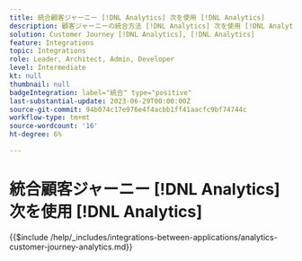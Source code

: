 ```yaml
---
title: 統合顧客ジャーニー [!DNL Analytics] 次を使用 [!DNL Analytics]
description: 顧客ジャーニーの統合方法 [!DNL Analytics] 次を使用 [!DNL Analytics].
solution: Customer Journey [!DNL Analytics], [!DNL Analytics]
feature: Integrations
topic: Integrations
role: Leader, Architect, Admin, Developer
level: Intermediate
kt: null
thumbnail: null
badgeIntegration: label="統合" type="positive"
last-substantial-update: 2023-06-29T00:00:00Z
source-git-commit: 94b074c17e976e4f4acbb1ff41aacfc9bf74744c
workflow-type: tm+mt
source-wordcount: '16'
ht-degree: 6%

---
```



# 統合顧客ジャーニー [!DNL Analytics] 次を使用 [!DNL Analytics]

{{$include /help/_includes/integrations-between-applications/analytics-customer-journey-analytics.md}}
